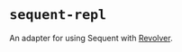 `sequent-repl`
===
An adapter for using Sequent with [Revolver](https://github.com/kindredgroup/sequent).
